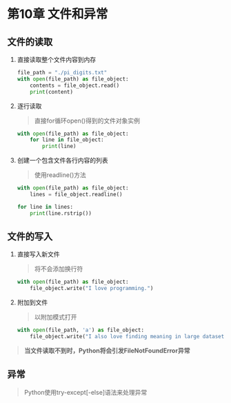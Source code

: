 # 第10章 文件和异常
## 文件的读取
1. 直接读取整个文件内容到内存
    ```python
    file_path = "./pi_digits.txt"
    with open(file_path) as file_object:
        contents = file_object.read()
        print(content)
    ```
2. 逐行读取
    >直接for循环open()得到的文件对象实例
    ```python
    with open(file_path) as file_object:
        for line in file_object:
            print(line)
    ```
3. 创建一个包含文件各行内容的列表
    >使用readline()方法
    ```python
    with open(file_path) as file_object:
        lines = file_object.readline()

    for line in lines:
        print(line.rstrip())
    ```

## 文件的写入
1. 直接写入新文件
    >将不会添加换行符
    ```python
    with open(file_path) as file_object:
        file_object.write("I love programming.")
    ```
2. 附加到文件
    >以附加模式打开
    ```python
    with open(file_path, 'a') as file_object:
        file_object.write("I also love finding meaning in large datasets.\n)
    ```
>**当文件读取不到时，Python将会引发FileNotFoundError异常**
## 异常
>Python使用try-except[-else]语法来处理异常

